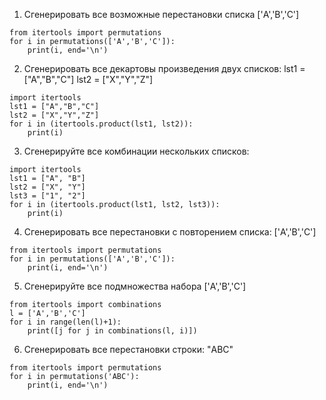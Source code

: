 1. Сгенерировать все возможные перестановки списка ['A','B','C']
```
from itertools import permutations
for i in permutations(['A','B','C']):
    print(i, end='\n')
```

2. Сгенерировать все декартовы произведения двух списков:
lst1 = ["A","B","C"]
lst2 = ["X","Y","Z"]

```
import itertools
lst1 = ["A","B","C"]
lst2 = ["X","Y","Z"]
for i in (itertools.product(lst1, lst2)):
    print(i)
```

3. Сгенерируйте все комбинации нескольких списков:
```
import itertools
lst1 = ["A", "B"]
lst2 = ["X", "Y"]
lst3 = ["1", "2"]
for i in (itertools.product(lst1, lst2, lst3)):
    print(i)
```

4. Сгенерировать все перестановки с повторением списка: ['A','B','C']
```
from itertools import permutations
for i in permutations(['A','B','C']):
    print(i, end='\n')
```
5. Сгенерируйте все подмножества набора ['A','B','C']
```
from itertools import combinations
l = ['A','B','C']
for i in range(len(l)+1):
    print([j for j in combinations(l, i)])
```
6. Сгенерировать все перестановки строки: "ABC"
```
from itertools import permutations
for i in permutations('ABC'):
    print(i, end='\n')
```
